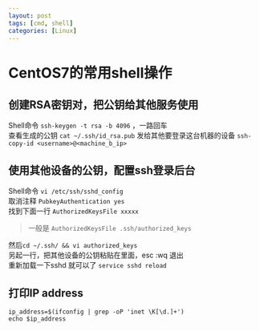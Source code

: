 ```yaml
---
layout: post
tags: [cmd, shell]
categories: [Linux]
---
```

# CentOS7的常用shell操作 

## 创建RSA密钥对，把公钥给其他服务使用
Shell命令 `ssh-keygen -t rsa -b 4096` ，一路回车   
查看生成的公钥 `cat ~/.ssh/id_rsa.pub`
发给其他要登录这台机器的设备 `ssh-copy-id <username>@<machine_b_ip>`

## 使用其他设备的公钥，配置ssh登录后台
Shell命令 `vi /etc/ssh/sshd_config`   
取消注释 `PubkeyAuthentication yes`   
找到下面一行 `AuthorizedKeysFile xxxxx`   
> 一般是 `AuthorizedKeysFile .ssh/authorized_keys`

然后`cd ~/.ssh/ && vi authorized_keys`   
另起一行，把其他设备的公钥粘贴在里面，esc :wq 退出   
重新加载一下sshd 就可以了 `service sshd reload`

## 打印IP address
```
ip_address=$(ifconfig | grep -oP 'inet \K[\d.]+')
echo $ip_address
```